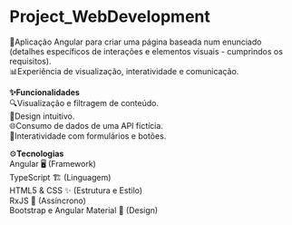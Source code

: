 # Project_WebDevelopment

🎨Aplicação Angular para criar uma página baseada num enunciado (detalhes específicos de interações e elementos visuais - cumprindos os requisitos). 
<br>📊Experiência de visualização, interatividade e comunicação.

**✨Funcionalidades**
<br>🔍Visualização e filtragem de conteúdo.
<br>📱Design intuitivo.
<br>🌐Consumo de dados de uma API fictícia.
<br>📝Interatividade com formulários e botões.

⚙️**Tecnologias**
<br>Angular 🖥️ (Framework)
<br>TypeScript 🏗️ (Linguagem)
<br>HTML5 & CSS ✨ (Estrutura e Estilo)
<br>RxJS 🔄 (Assíncrono)
<br>Bootstrap e Angular Material 💅 (Design)
